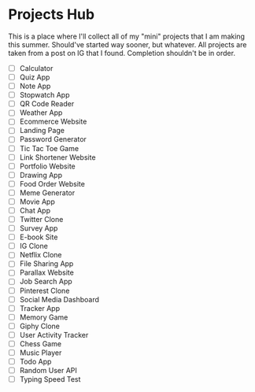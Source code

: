 # Projects Hub

This is a place where I'll collect all of my "mini" projects that I am making this summer. Should've started way sooner, but whatever.
All projects are taken from a post on IG that I found. Completion shouldn't be in order.

- [ ] Calculator
- [ ] Quiz App
- [ ] Note App
- [ ] Stopwatch App
- [ ] QR Code Reader
- [ ] Weather App
- [ ] Ecommerce Website
- [ ] Landing Page
- [ ] Password Generator
- [ ] Tic Tac Toe Game
- [ ] Link Shortener Website
- [ ] Portfolio Website
- [ ] Drawing App
- [ ] Food Order Website
- [ ] Meme Generator
- [ ] Movie App
- [ ] Chat App
- [ ] Twitter Clone
- [ ] Survey App
- [ ] E-book Site
- [ ] IG Clone
- [ ] Netflix Clone
- [ ] File Sharing App
- [ ] Parallax Website
- [ ] Job Search App
- [ ] Pinterest Clone
- [ ] Social Media Dashboard
- [ ] Tracker App
- [ ] Memory Game
- [ ] Giphy Clone
- [ ] User Activity Tracker
- [ ] Chess Game
- [ ] Music Player
- [ ] Todo App
- [ ] Random User API
- [ ] Typing Speed Test